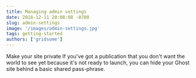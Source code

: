 ```yaml
---
title: Managing admin settings
date: 2018-12-11 20:08:08 -0700
slug: admin-settings
image: '/images/admin-settings.jpg'
tags: getting-started
authors: ['gridsome']
---
```


Make your site private
If you've got a publication that you don't want the world to see yet because it's not ready to launch, you can hide your Ghost site behind a basic shared pass-phrase.